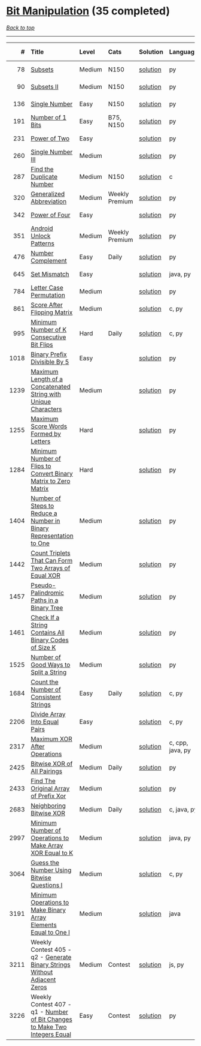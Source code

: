 # [Bit Manipulation](<https://leetcode.com/tag/Bit-Manipulation/>) (35 completed)

*[Back to top](<../../README.md>)*

------

|    # | Title                                                                                                                                                                    | Level   | Cats           | Solution                                                                                      | Languages        | Date Complete   |
|-----:|:-------------------------------------------------------------------------------------------------------------------------------------------------------------------------|:--------|:---------------|:----------------------------------------------------------------------------------------------|:-----------------|:----------------|
|   78 | [Subsets](<https://leetcode.com/problems/subsets>)                                                                                                                       | Medium  | N150           | [solution](<../_78. Subsets.md>)                                                              | py               | Jun 02, 2024    |
|   90 | [Subsets II](<https://leetcode.com/problems/subsets-ii>)                                                                                                                 | Medium  | N150           | [solution](<../_90. Subsets II.md>)                                                           | py               | Jul 03, 2024    |
|  136 | [Single Number](<https://leetcode.com/problems/single-number>)                                                                                                           | Easy    | N150           | [solution](<../_136. Single Number.md>)                                                       | py               | Jul 03, 2024    |
|  191 | [Number of 1 Bits](<https://leetcode.com/problems/number-of-1-bits>)                                                                                                     | Easy    | B75, N150      | [solution](<../_191. Number of 1 Bits.md>)                                                    | py               | Jul 03, 2024    |
|  231 | [Power of Two](<https://leetcode.com/problems/power-of-two>)                                                                                                             | Easy    |                | [solution](<../_231. Power of Two.md>)                                                        | py               | Mar 04, 2025    |
|  260 | [Single Number III](<https://leetcode.com/problems/single-number-iii>)                                                                                                   | Medium  |                | [solution](<../_260. Single Number III.md>)                                                   | py               | Jun 08, 2024    |
|  287 | [Find the Duplicate Number](<https://leetcode.com/problems/find-the-duplicate-number>)                                                                                   | Medium  | N150           | [solution](<../_287. Find the Duplicate Number.md>)                                           | c                | Jun 26, 2024    |
|  320 | [Generalized Abbreviation](<https://leetcode.com/problems/generalized-abbreviation>)                                                                                     | Medium  | Weekly Premium | [solution](<../_320. Generalized Abbreviation.md>)                                            | py               | Aug 22, 2024    |
|  342 | [Power of Four](<https://leetcode.com/problems/power-of-four>)                                                                                                           | Easy    |                | [solution](<../_342. Power of Four.md>)                                                       | py               | Mar 04, 2025    |
|  351 | [Android Unlock Patterns](<https://leetcode.com/problems/android-unlock-patterns>)                                                                                       | Medium  | Weekly Premium | [solution](<../_351. Android Unlock Patterns.md>)                                             | py               | Aug 13, 2024    |
|  476 | [Number Complement](<https://leetcode.com/problems/number-complement>)                                                                                                   | Easy    | Daily          | [solution](<../_476. Number Complement.md>)                                                   | py               | Aug 22, 2024    |
|  645 | [Set Mismatch](<https://leetcode.com/problems/set-mismatch>)                                                                                                             | Easy    |                | [solution](<../_645. Set Mismatch.md>)                                                        | java, py         | Jun 01, 2024    |
|  784 | [Letter Case Permutation](<https://leetcode.com/problems/letter-case-permutation>)                                                                                       | Medium  |                | [solution](<../_784. Letter Case Permutation.md>)                                             | py               | Jun 15, 2024    |
|  861 | [Score After Flipping Matrix](<https://leetcode.com/problems/score-after-flipping-matrix>)                                                                               | Medium  |                | [solution](<../_861. Score After Flipping Matrix.md>)                                         | c, py            | Jun 10, 2024    |
|  995 | [Minimum Number of K Consecutive Bit Flips](<https://leetcode.com/problems/minimum-number-of-k-consecutive-bit-flips>)                                                   | Hard    | Daily          | [solution](<../_995. Minimum Number of K Consecutive Bit Flips.md>)                           | c, py            | Jun 24, 2024    |
| 1018 | [Binary Prefix Divisible By 5](<https://leetcode.com/problems/binary-prefix-divisible-by-5>)                                                                             | Easy    |                | [solution](<../_1018. Binary Prefix Divisible By 5.md>)                                       | py               | Jul 04, 2024    |
| 1239 | [Maximum Length of a Concatenated String with Unique Characters](<https://leetcode.com/problems/maximum-length-of-a-concatenated-string-with-unique-characters>)         | Medium  |                | [solution](<../_1239. Maximum Length of a Concatenated String with Unique Characters.md>)     | py               | Jun 29, 2024    |
| 1255 | [Maximum Score Words Formed by Letters](<https://leetcode.com/problems/maximum-score-words-formed-by-letters>)                                                           | Hard    |                | [solution](<../_1255. Maximum Score Words Formed by Letters.md>)                              | py               | Jun 15, 2024    |
| 1284 | [Minimum Number of Flips to Convert Binary Matrix to Zero Matrix](<https://leetcode.com/problems/minimum-number-of-flips-to-convert-binary-matrix-to-zero-matrix>)       | Hard    |                | [solution](<../_1284. Minimum Number of Flips to Convert Binary Matrix to Zero Matrix.md>)    | py               | Jun 09, 2024    |
| 1404 | [Number of Steps to Reduce a Number in Binary Representation to One](<https://leetcode.com/problems/number-of-steps-to-reduce-a-number-in-binary-representation-to-one>) | Medium  |                | [solution](<../_1404. Number of Steps to Reduce a Number in Binary Representation to One.md>) | py               | Jun 08, 2024    |
| 1442 | [Count Triplets That Can Form Two Arrays of Equal XOR](<https://leetcode.com/problems/count-triplets-that-can-form-two-arrays-of-equal-xor>)                             | Medium  |                | [solution](<../_1442. Count Triplets That Can Form Two Arrays of Equal XOR.md>)               | py               | Jun 08, 2024    |
| 1457 | [Pseudo-Palindromic Paths in a Binary Tree](<https://leetcode.com/problems/pseudo-palindromic-paths-in-a-binary-tree>)                                                   | Medium  |                | [solution](<../_1457. Pseudo-Palindromic Paths in a Binary Tree.md>)                          | py               | Jul 05, 2024    |
| 1461 | [Check If a String Contains All Binary Codes of Size K](<https://leetcode.com/problems/check-if-a-string-contains-all-binary-codes-of-size-k>)                           | Medium  |                | [solution](<../_1461. Check If a String Contains All Binary Codes of Size K.md>)              | py               | Jul 12, 2024    |
| 1525 | [Number of Good Ways to Split a String](<https://leetcode.com/problems/number-of-good-ways-to-split-a-string>)                                                           | Medium  |                | [solution](<../_1525. Number of Good Ways to Split a String.md>)                              | py               | Jun 01, 2024    |
| 1684 | [Count the Number of Consistent Strings](<https://leetcode.com/problems/count-the-number-of-consistent-strings>)                                                         | Easy    | Daily          | [solution](<../_1684. Count the Number of Consistent Strings.md>)                             | c, py            | Jun 06, 2024    |
| 2206 | [Divide Array Into Equal Pairs](<https://leetcode.com/problems/divide-array-into-equal-pairs>)                                                                           | Easy    |                | [solution](<../_2206. Divide Array Into Equal Pairs.md>)                                      | c, py            | Jun 08, 2024    |
| 2317 | [Maximum XOR After Operations ](<https://leetcode.com/problems/maximum-xor-after-operations>)                                                                            | Medium  |                | [solution](<../_2317. Maximum XOR After Operations .md>)                                      | c, cpp, java, py | Jun 24, 2024    |
| 2425 | [Bitwise XOR of All Pairings](<https://leetcode.com/problems/bitwise-xor-of-all-pairings>)                                                                               | Medium  | Daily          | [solution](<../_2425. Bitwise XOR of All Pairings.md>)                                        | py               | Jan 16, 2025    |
| 2433 | [Find The Original Array of Prefix Xor](<https://leetcode.com/problems/find-the-original-array-of-prefix-xor>)                                                           | Medium  |                | [solution](<../_2433. Find The Original Array of Prefix Xor.md>)                              | py               | May 31, 2024    |
| 2683 | [Neighboring Bitwise XOR](<https://leetcode.com/problems/neighboring-bitwise-xor>)                                                                                       | Medium  | Daily          | [solution](<../_2683. Neighboring Bitwise XOR.md>)                                            | c, java, py      | Jan 17, 2025    |
| 2997 | [Minimum Number of Operations to Make Array XOR Equal to K](<https://leetcode.com/problems/minimum-number-of-operations-to-make-array-xor-equal-to-k>)                   | Medium  |                | [solution](<../_2997. Minimum Number of Operations to Make Array XOR Equal to K.md>)          | java, py         | Jun 12, 2024    |
| 3064 | [Guess the Number Using Bitwise Questions I](<https://leetcode.com/problems/guess-the-number-using-bitwise-questions-i>)                                                 | Medium  |                | [solution](<../_3064. Guess the Number Using Bitwise Questions I.md>)                         | c, py            | Jun 06, 2024    |
| 3191 | [Minimum Operations to Make Binary Array Elements Equal to One I](<https://leetcode.com/problems/minimum-operations-to-make-binary-array-elements-equal-to-one-i>)       | Medium  |                | [solution](<../_3191. Minimum Operations to Make Binary Array Elements Equal to One I.md>)    | java             | Jun 22, 2024    |
| 3211 | Weekly Contest 405 - q2 - [Generate Binary Strings Without Adjacent Zeros](<https://leetcode.com/problems/generate-binary-strings-without-adjacent-zeros>)               | Medium  | Contest        | [solution](<../_3211. Generate Binary Strings Without Adjacent Zeros.md>)                     | js, py           | Jul 07, 2024    |
| 3226 | Weekly Contest 407 - q1 - [Number of Bit Changes to Make Two Integers Equal](<https://leetcode.com/problems/number-of-bit-changes-to-make-two-integers-equal>)           | Easy    | Contest        | [solution](<../_3226. Number of Bit Changes to Make Two Integers Equal.md>)                   | py               | Jul 21, 2024    |